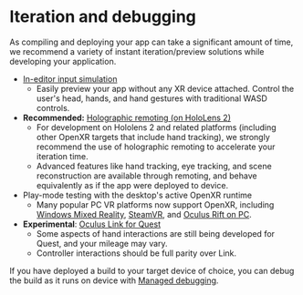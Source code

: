 
# Iteration and debugging

As compiling and deploying your app can take a significant amount of time, we recommend a variety of instant iteration/preview solutions while developing your application.

- [In-editor input simulation](features/input/input-simulation.md)
    - Easily preview your app without any XR device attached. Control the user's head, hands, and hand gestures with traditional WASD controls.
- **Recommended:** [Holographic remoting (on HoloLens 2)](https://docs.microsoft.com/windows/mixed-reality/develop/unity/preview-and-debug-your-app)
    - For development on Hololens 2 and related platforms (including other OpenXR targets that include hand tracking), we strongly recommend the use of holographic remoting to accelerate your iteration time.
    - Advanced features like hand tracking, eye tracking, and scene reconstruction are available through remoting, and behave equivalently as if the app were deployed to device.
- Play-mode testing with the desktop's active OpenXR runtime
    - Many popular PC VR platforms now support OpenXR, including [Windows Mixed Reality](https://www.microsoft.com/p/openxr-tools-for-windows-mixed-reality/), [SteamVR](https://www.steamvr.com/), and [Oculus Rift on PC](https://developer.oculus.com/documentation/native/pc/dg-openxr/).
- **Experimental**: [Oculus Link for Quest](https://support.oculus.com/airlink)
    - Some aspects of hand interactions are still being developed for Quest, and your mileage may vary.
    - Controller interactions should be full parity over Link.

If you have deployed a build to your target device of choice, you can debug the build as it runs on device with [Managed debugging](https://docs.microsoft.com/windows/mixed-reality/develop/unity/managed-debugging-with-unity-il2cpp).